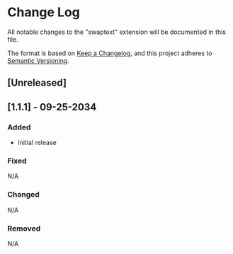 # Change Log

All notable changes to the "swaptext" extension will be documented in this file.

The format is based on [Keep a Changelog](https://keepachangelog.com/en/1.0.0/),
and this project adheres to [Semantic Versioning](https://semver.org/spec/v2.0.0.html).

## [Unreleased]

## [1.1.1] - 09-25-2034

### Added

- Initial release

### Fixed

N/A

### Changed

N/A

### Removed

N/A
